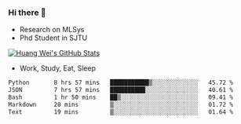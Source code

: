 ### Hi there 👋
- Research on MLSys
- Phd Student in SJTU
  
[![Huang Wei's GitHub Stats](https://github-readme-stats.vercel.app/api?username=huangwei021230&theme=tokyonight)](https://github.com/anuraghazra/github-readme-stats)

- Work, Study, Eat, Sleep


<!--START_SECTION:waka-->

```txt
Python       8 hrs 57 mins   ███████████▒░░░░░░░░░░░░░   45.72 %
JSON         7 hrs 57 mins   ██████████░░░░░░░░░░░░░░░   40.61 %
Bash         1 hr 50 mins    ██▒░░░░░░░░░░░░░░░░░░░░░░   09.41 %
Markdown     20 mins         ▒░░░░░░░░░░░░░░░░░░░░░░░░   01.72 %
Text         19 mins         ▒░░░░░░░░░░░░░░░░░░░░░░░░   01.64 %
```

<!--END_SECTION:waka-->
